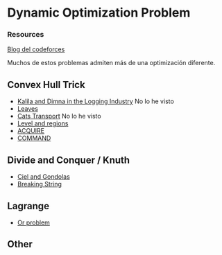 # Dynamic Optimization Problem

### Resources
[Blog del codeforces](http://codeforces.com/blog/entry/8219)

Muchos de estos problemas admiten más de una optimización diferente.

## Convex Hull Trick
+ [Kalila and Dimna in the Logging Industry](http://codeforces.com/contest/319/problem/C) No lo he visto
+ [Leaves](http://www.spoj.com/problems/NKLEAVES/)
+ [Cats Transport](http://codeforces.com/contest/311/problem/B) No lo he visto
+ [Level and regions](http://codeforces.com/contest/674/problem/C)
+ [ACQUIRE](http://www.spoj.com/problems/ACQUIRE/)
+ [COMMAND](http://vn.spoj.com/problems/COMMAND/)

## Divide and Conquer / Knuth
+ [Ciel and Gondolas](http://codeforces.com/contest/321/problem/E)
+ [Breaking String](http://www.spoj.com/problems/BRKSTRNG/)

## Lagrange
+ [Or problem](https://csacademy.com/contest/round-56/task/or-problem/)

## Other
